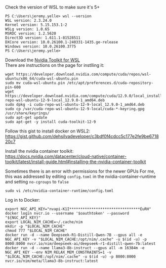 Check the version of WSL to make sure it's 5+
```
PS C:\Users\jeremy.yelle> wsl --version
WSL version: 2.3.24.0
Kernel version: 5.15.153.1-2
WSLg version: 1.0.65
MSRDC version: 1.2.5620
Direct3D version: 1.611.1-81528511
DXCore version: 10.0.26100.1-240331-1435.ge-release
Windows version: 10.0.26100.3775
PS C:\Users\jeremy.yelle>
```

Download the [Nvidia Toolkit for WSL](https://developer.nvidia.com/cuda-downloads?target_os=Linux&target_arch=x86_64&Distribution=WSL-Ubuntu&target_version=2.0&target_type=deb_local)  
There are instructions on the page for instlling it:
```
wget https://developer.download.nvidia.com/compute/cuda/repos/wsl-ubuntu/x86_64/cuda-wsl-ubuntu.pin
sudo mv cuda-wsl-ubuntu.pin /etc/apt/preferences.d/cuda-repository-pin-600
wget https://developer.download.nvidia.com/compute/cuda/12.9.0/local_installers/cuda-repo-wsl-ubuntu-12-9-local_12.9.0-1_amd64.deb
sudo dpkg -i cuda-repo-wsl-ubuntu-12-9-local_12.9.0-1_amd64.deb
sudo cp /var/cuda-repo-wsl-ubuntu-12-9-local/cuda-*-keyring.gpg /usr/share/keyrings/
sudo apt-get update
sudo apt-get -y install cuda-toolkit-12-9
```

Follow this gist to install docker on WSL2:  
https://gist.github.com/dehsilvadeveloper/c3bdf0f4cdcc5c177e2fe9be671820c7

Install the nvidia container toolkit:
https://docs.nvidia.com/datacenter/cloud-native/container-toolkit/latest/install-guide.html#installing-the-nvidia-container-toolkit

Sometimes there is an error with permissions for the newer GPUs
For me, this was addressed by editing `config.toml` in the nvidia-container-runtime and setting `no-cgroups` to `false`
```
sudo vi /etc/nvidia-container-runtime/config.toml
```


Log in to Docker:
```
export NGC_API_KEY="nvapi-K1I********************************EuRH"
docker login nvcr.io --username '$oauthtoken' --password "${NGC_API_KEY}"
export LOCAL_NIM_CACHE=~/.cache/nim
mkdir -p "$LOCAL_NIM_CACHE"
chmod 777 "$LOCAL_NIM_CACHE"
docker run -d --name Deepseek-R1-Distill-Qwen-7B --gpus all -e NGC_API_KEY -v "$LOCAL_NIM_CACHE:/opt/nim/.cache" -u $(id -u) -p 8000:8000 nvcr.io/nim/deepseek-ai/deepseek-r1-distill-qwen-7b:latest
docker run -d --name llama3-8b-instruct --gpus all -m 16384m -e NGC_API_KEY --env NIM_RELAX_MEM_CONSTRAINTS=1 -v "$LOCAL_NIM_CACHE:/opt/nim/.cache" -u $(id -u) -p 8000:8000 nvcr.io/nim/meta/llama3-8b-instruct:latest
```

